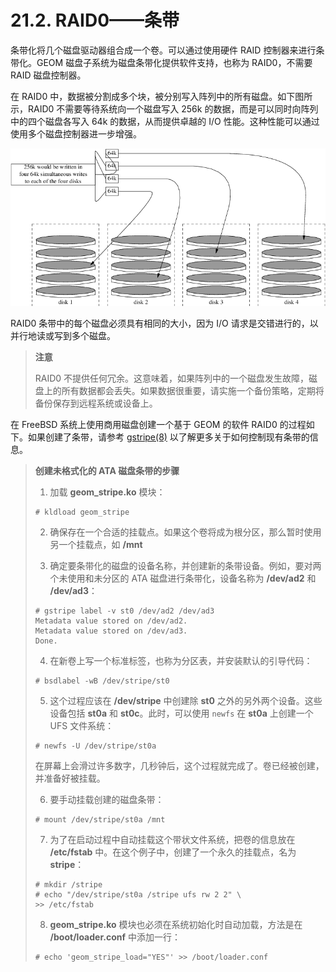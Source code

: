 # 21.2. RAID0——条带

条带化将几个磁盘驱动器组合成一个卷。可以通过使用硬件 RAID 控制器来进行条带化。GEOM 磁盘子系统为磁盘条带化提供软件支持，也称为 RAID0，不需要 RAID 磁盘控制器。

在 RAID0 中，数据被分割成多个块，被分别写入阵列中的所有磁盘。如下图所示，RAID0 不需要等待系统向一个磁盘写入 256k 的数据，而是可以同时向阵列中的四个磁盘各写入 64k 的数据，从而提供卓越的 I/O 性能。这种性能可以通过使用多个磁盘控制器进一步增强。

![](.././img/assets/striping.png)

RAID0 条带中的每个磁盘必须具有相同的大小，因为 I/O 请求是交错进行的，以并行地读或写到多个磁盘。

> **注意**
>
> RAID0 不提供任何冗余。这意味着，如果阵列中的一个磁盘发生故障，磁盘上的所有数据都会丢失。如果数据很重要，请实施一个备份策略，定期将备份保存到远程系统或设备上。

在 FreeBSD 系统上使用商用磁盘创建一个基于 GEOM 的软件 RAID0 的过程如下。如果创建了条带，请参考 [gstripe(8)](https://www.freebsd.org/cgi/man.cgi?query=gstripe&sektion=8&format=html) 以了解更多关于如何控制现有条带的信息。

> **创建未格式化的 ATA 磁盘条带的步骤**
>
> 1. 加载 **geom_stripe.ko** 模块：
>
> ```shell-session
> # kldload geom_stripe
> ```
>
> 2. 确保存在一个合适的挂载点。如果这个卷将成为根分区，那么暂时使用另一个挂载点，如 **/mnt**
>
> 3. 确定要条带化的磁盘的设备名称，并创建新的条带设备。例如，要对两个未使用和未分区的 ATA 磁盘进行条带化，设备名称为 **/dev/ad2** 和 **/dev/ad3**：
>
> ```shell-session
> # gstripe label -v st0 /dev/ad2 /dev/ad3
> Metadata value stored on /dev/ad2.
> Metadata value stored on /dev/ad3.
> Done.
> ```
>
> 4. 在新卷上写一个标准标签，也称为分区表，并安装默认的引导代码：
>
> ```shell-session
> # bsdlabel -wB /dev/stripe/st0
> ```
>
> 5. 这个过程应该在 **/dev/stripe** 中创建除 **st0** 之外的另外两个设备。这些设备包括 **st0a** 和 **st0c**。此时，可以使用 `newfs` 在 **st0a** 上创建一个 UFS 文件系统：
>
> ```shell-session
> # newfs -U /dev/stripe/st0a
> ```
>
> 在屏幕上会滑过许多数字，几秒钟后，这个过程就完成了。卷已经被创建，并准备好被挂载。
>
> 6. 要手动挂载创建的磁盘条带：
>
> ```shell-session
> # mount /dev/stripe/st0a /mnt
> ```
>
> 7. 为了在启动过程中自动挂载这个带状文件系统，把卷的信息放在 **/etc/fstab** 中。在这个例子中，创建了一个永久的挂载点，名为 **stripe**：
>
> ```shell-session
> # mkdir /stripe
> # echo "/dev/stripe/st0a /stripe ufs rw 2 2" \
> >> /etc/fstab
> ```
>
> 8. **geom_stripe.ko** 模块也必须在系统初始化时自动加载，方法是在 **/boot/loader.conf** 中添加一行：
>
> ```shell-session
> # echo 'geom_stripe_load="YES"' >> /boot/loader.conf
> ```
